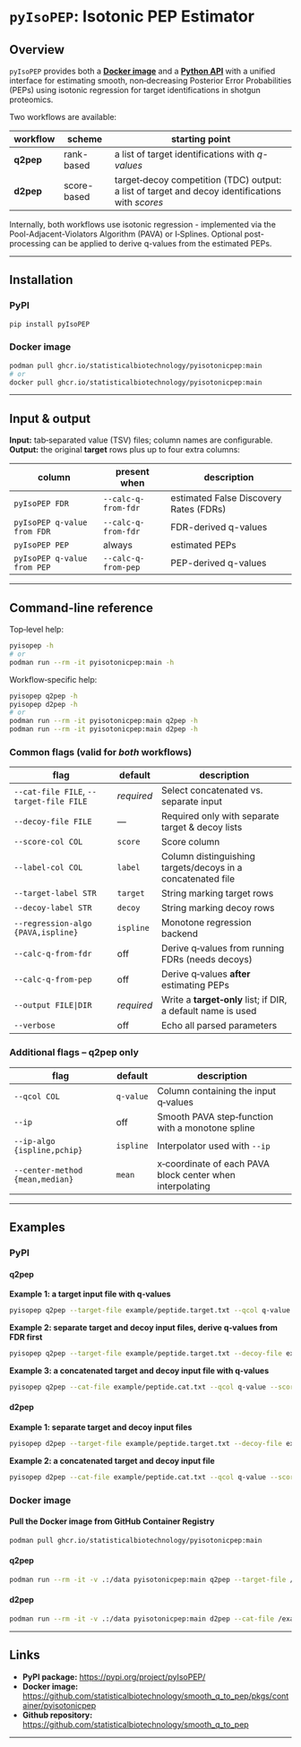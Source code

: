 # `pyIsoPEP`: Isotonic PEP Estimator

## Overview
`pyIsoPEP` provides both a [**Docker image**](https://github.com/statisticalbiotechnology/smooth_q_to_pep/pkgs/container/pyisotonicpep) and a [**Python API**](https://pypi.org/project/pyIsoPEP/) with a unified interface for estimating smooth, non‑decreasing Posterior Error Probabilities (PEPs) using isotonic regression for target identifications in shotgun proteomics.

Two workflows are available:

| workflow | scheme | starting point |
|----------|----------------|----------------|
| **q2pep** | rank-based | 	a list of target identifications with *q-values* |
| **d2pep** | score-based | target‑decoy competition (TDC) output: a list of target and decoy identifications with *scores* |

Internally, both workflows use isotonic regression - implemented via the Pool-Adjacent-Violators Algorithm (PAVA) or I‑Splines. Optional post-processing can be applied to derive q-values from the estimated PEPs.

---

## Installation

### PyPI

```bash
pip install pyIsoPEP
```

### Docker image

```bash
podman pull ghcr.io/statisticalbiotechnology/pyisotonicpep:main
# or
docker pull ghcr.io/statisticalbiotechnology/pyisotonicpep:main
```

---

## Input & output

**Input:** tab‑separated value (TSV) files; column names are configurable.  
**Output:** the original **target** rows plus up to four extra columns:

| column | present when | description |
|--------|--------------|---------|
| `pyIsoPEP FDR` | `--calc-q-from-fdr` | estimated False Discovery Rates (FDRs) |
| `pyIsoPEP q-value from FDR` | `--calc-q-from-fdr` | FDR-derived q-values |
| `pyIsoPEP PEP` | always | estimated PEPs |
| `pyIsoPEP q-value from PEP` | `--calc-q-from-pep` | PEP-derived q-values |

---

## Command-line reference

Top‑level help:

```bash
pyisopep -h
# or
podman run --rm -it pyisotonicpep:main -h
```

Workflow‑specific help:

```bash
pyisopep q2pep -h
pyisopep d2pep -h
# or
podman run --rm -it pyisotonicpep:main q2pep -h
podman run --rm -it pyisotonicpep:main d2pep -h
```

### Common flags (valid for *both* workflows)

| flag | default | description |
|------|---------|---------|
| `--cat-file FILE`, `--target-file FILE` | *required* | Select concatenated vs. separate input |
| `--decoy-file FILE` | — | Required only with separate target & decoy lists |
| `--score-col COL` | `score` | Score column |
| `--label-col COL` | `label` | Column distinguishing targets/decoys in a concatenated file |
| `--target-label STR` | `target` | String marking target rows |
| `--decoy-label STR` | `decoy` | String marking decoy rows |
| `--regression-algo {PAVA,ispline}` | `ispline` | Monotone regression backend |
| `--calc-q-from-fdr` | off | Derive q‑values from running FDRs (needs decoys) |
| `--calc-q-from-pep` | off | Derive q‑values **after** estimating PEPs |
| `--output FILE\|DIR` | *required* | Write a **target‑only** list; if DIR, a default name is used |
| `--verbose` | off | Echo all parsed parameters |

### Additional flags – **q2pep only**

| flag | default | description |
|------|---------|---------|
| `--qcol COL` | `q-value` | Column containing the input q‑values |
| `--ip` | off | Smooth PAVA step‑function with a monotone spline |
| `--ip-algo {ispline,pchip}` | `ispline` | Interpolator used with `--ip` |
| `--center-method {mean,median}` | `mean` | x‑coordinate of each PAVA block center when interpolating |

---

## Examples

### PyPI

#### q2pep

**Example 1: a target input file with q‑values**
```bash
pyisopep q2pep --target-file example/peptide.target.txt --qcol q-value --calc-q-from-pep --output example/results
```
**Example 2: separate target and decoy input files, derive q‑values from FDR first**
```bash
pyisopep q2pep --target-file example/peptide.target.txt --decoy-file example/peptide.decoy.txt --score-col score --label-col type --target-label 0 --decoy-label 1 --calc-q-from-fdr --calc-q-from-pep --output results/
```

**Example 3: a concatenated target and decoy input file with q‑values**
```bash
pyisopep q2pep --cat-file example/peptide.cat.txt --qcol q-value --score-col score --label-col type --target-label 0 --decoy-label 1 --calc-q-from-pep --output results/
```

#### d2pep

**Example 1: separate target and decoy input files**
```bash
pyisopep d2pep --target-file example/peptide.target.txt --decoy-file example/peptide.decoy.txt --score-col score --label-col type --target-label 0 --decoy-label 1 --calc-q-from-fdr --calc-q-from-pep --output results/
```

**Example 2: a concatenated target and decoy input file**
```bash
pyisopep d2pep --cat-file example/peptide.cat.txt --qcol q-value --score-col score --label-col type --target-label 0 --decoy-label 1 --calc-q-from-pep --output results/
```

### Docker image

#### Pull the Docker image from GitHub Container Registry
```bash
podman pull ghcr.io/statisticalbiotechnology/pyisotonicpep:main
```
#### q2pep
```bash
podman run --rm -it -v .:/data pyisotonicpep:main q2pep --target-file /example/peptide.target.txt --decoy-file /example/peptide.decoy.txt --score-col score --label-col type --target-label 0 --decoy-label 1 --calc-q-from-fdr --calc-q-from-pep --output /data
```

#### d2pep
```bash
podman run --rm -it -v .:/data pyisotonicpep:main d2pep --cat-file /example/peptide.cat.txt --qcol q-value --score-col score --label-col type --target-label 0 --decoy-label 1 --calc-q-from-pep --output /data
```

---

## Links
* **PyPI package:** <https://pypi.org/project/pyIsoPEP/>
* **Docker image:** <https://github.com/statisticalbiotechnology/smooth_q_to_pep/pkgs/container/pyisotonicpep>
* **Github repository:** <https://github.com/statisticalbiotechnology/smooth_q_to_pep>

---